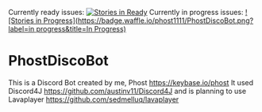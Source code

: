 Currently ready issues: [![Stories in Ready](https://badge.waffle.io/phost1111/PhostDiscoBot.png?label=ready&title=Ready)](http://waffle.io/phost1111/PhostDiscoBot)
Currently in progress issues: [![Stories in Progress](https://badge.waffle.io/phost1111/PhostDiscoBot.png?label=in progress&title=In Progress)](http://waffle.io/phost1111/PhostDiscoBot)

# PhostDiscoBot
This is a Discord Bot created by me, Phost https://keybase.io/phost
It used Discord4J https://github.com/austinv11/Discord4J
and is planning to use Lavaplayer https://github.com/sedmelluq/lavaplayer
